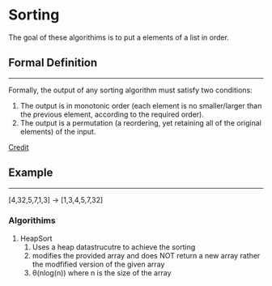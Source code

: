 # Sorting

The goal of these algorithims is to put a elements of a list in order.

## Formal Definition

---
Formally, the output of any sorting algorithm must satisfy two conditions:

1. The output is in monotonic order (each element is no smaller/larger than the previous element, according to the required order).
2. The output is a permutation (a reordering, yet retaining all of the original elements) of the input.

[Credit](https://en.wikipedia.org/wiki/Sorting_algorithm)

## Example

---
[4,32,5,7,1,3] -> [1,3,4,5,7,32]

### Algorithims

1. HeapSort
   1. Uses a heap datastrucutre to achieve the sorting
   2. modifies the provided array and does NOT return a new array rather the modfified version of the given array
   3. θ(nlog(n)) where n is the size of the array
